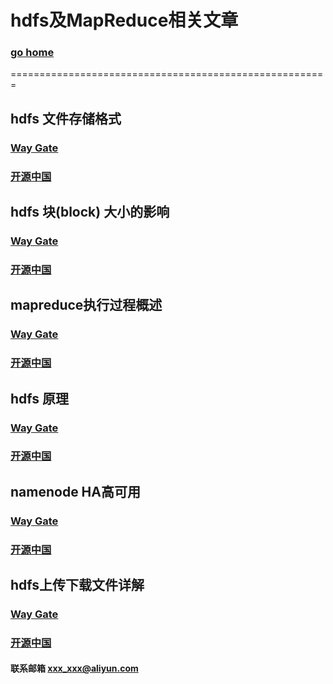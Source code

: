 # hdfs及MapReduce相关文章       
### [go home](../README.md)     
=======================================================    
## hdfs 文件存储格式  
### [Way Gate](/fileAndStore.md)      
### [开源中国](https://my.oschina.net/u/2969788/blog/2875351)    

## hdfs 块(block) 大小的影响 
### [Way Gate](/block.md)      
### [开源中国](https://my.oschina.net/u/2969788/blog/2873733)   

## mapreduce执行过程概述
### [Way Gate](/mapReduce.md)      
### [开源中国](https://my.oschina.net/u/2969788/blog/874649)   
  
## hdfs 原理
### [Way Gate](/hdfsDetail.md)      
### [开源中国](https://my.oschina.net/u/2969788/blog/869403 )   
  
## namenode HA高可用  
### [Way Gate](/nameNodeHA.md)      
### [开源中国](https://my.oschina.net/u/2969788/blog/3060663)   
   
## hdfs上传下载文件详解
### [Way Gate](/uploadAndDownload.md)      
### [开源中国](https://my.oschina.net/u/2969788/blog/4289020 )   

#### 联系邮箱 xxx_xxx@aliyun.com
